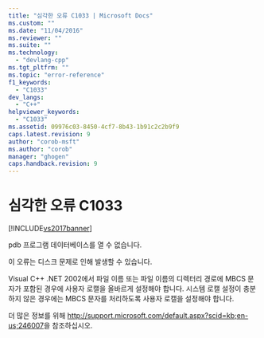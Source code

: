 ```yaml
---
title: "심각한 오류 C1033 | Microsoft Docs"
ms.custom: ""
ms.date: "11/04/2016"
ms.reviewer: ""
ms.suite: ""
ms.technology: 
  - "devlang-cpp"
ms.tgt_pltfrm: ""
ms.topic: "error-reference"
f1_keywords: 
  - "C1033"
dev_langs: 
  - "C++"
helpviewer_keywords: 
  - "C1033"
ms.assetid: 09976c03-8450-4cf7-8b43-1b91c2c2b9f9
caps.latest.revision: 9
author: "corob-msft"
ms.author: "corob"
manager: "ghogen"
caps.handback.revision: 9
---
```

# 심각한 오류 C1033
[!INCLUDE[vs2017banner](../../assembler/inline/includes/vs2017banner.md)]

pdb 프로그램 데이터베이스를 열 수 없습니다.  
  
 이 오류는 디스크 문제로 인해 발생할 수 있습니다.  
  
 Visual C\+\+ .NET 2002에서 파일 이름 또는 파일 이름의 디렉터리 경로에 MBCS 문자가 포함된 경우에 사용자 로캘을 올바르게 설정해야 합니다.  시스템 로캘 설정이 충분하지 않은 경우에는 MBCS 문자를 처리하도록 사용자 로캘을 설정해야 합니다.  
  
 더 많은 정보를 위해 [http:\/\/support.microsoft.com\/default.aspx?scid\=kb;en\-us;246007](http://support.microsoft.com/default.aspx?scid=kb;en-us;246007)을 참조하십시오.
